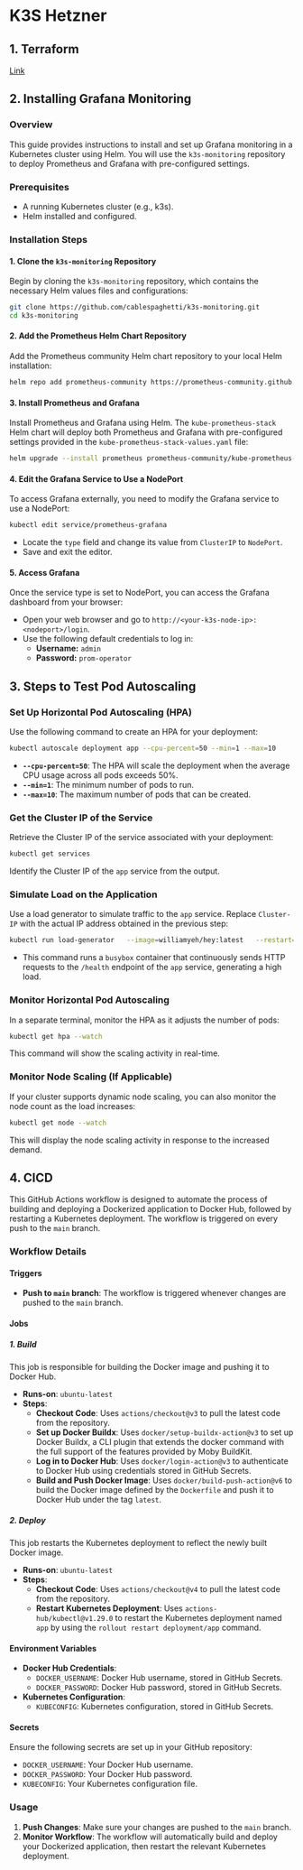 # K3S Hetzner

## 1. Terraform 
   [Link](https://github.com/nguyentrungduc134/k3s_hetzner/tree/main/terraform)
## 2. Installing Grafana Monitoring

### Overview
This guide provides instructions to install and set up Grafana monitoring in a Kubernetes cluster using Helm. You will use the `k3s-monitoring` repository to deploy Prometheus and Grafana with pre-configured settings.

### Prerequisites
- A running Kubernetes cluster (e.g., k3s).
- Helm installed and configured.

### Installation Steps

#### 1. Clone the `k3s-monitoring` Repository
Begin by cloning the `k3s-monitoring` repository, which contains the necessary Helm values files and configurations:

```bash
git clone https://github.com/cablespaghetti/k3s-monitoring.git
cd k3s-monitoring
```

#### 2. Add the Prometheus Helm Chart Repository
Add the Prometheus community Helm chart repository to your local Helm installation:

```bash
helm repo add prometheus-community https://prometheus-community.github.io/helm-charts
```

#### 3. Install Prometheus and Grafana
Install Prometheus and Grafana using Helm. The `kube-prometheus-stack` Helm chart will deploy both Prometheus and Grafana with pre-configured settings provided in the `kube-prometheus-stack-values.yaml` file:

```bash
helm upgrade --install prometheus prometheus-community/kube-prometheus-stack --version 61.9.0 
```

#### 4. Edit the Grafana Service to Use a NodePort
To access Grafana externally, you need to modify the Grafana service to use a NodePort:

```bash
kubectl edit service/prometheus-grafana
```

- Locate the `type` field and change its value from `ClusterIP` to `NodePort`.
- Save and exit the editor.

#### 5. Access Grafana
Once the service type is set to NodePort, you can access the Grafana dashboard from your browser:

- Open your web browser and go to `http://<your-k3s-node-ip>:<nodeport>/login`.
- Use the following default credentials to log in:
  - **Username:** `admin`
  - **Password:** `prom-operator`


## 3. Steps to Test Pod Autoscaling

###  Set Up Horizontal Pod Autoscaling (HPA)
Use the following command to create an HPA for your deployment:

```bash
kubectl autoscale deployment app --cpu-percent=50 --min=1 --max=10
```

- **`--cpu-percent=50`**: The HPA will scale the deployment when the average CPU usage across all pods exceeds 50%.
- **`--min=1`**: The minimum number of pods to run.
- **`--max=10`**: The maximum number of pods that can be created.

###  Get the Cluster IP of the Service
Retrieve the Cluster IP of the service associated with your deployment:

```bash
kubectl get services
```

Identify the Cluster IP of the `app` service from the output.

###  Simulate Load on the Application
Use a load generator to simulate traffic to the `app` service. Replace `Cluster-IP` with the actual IP address obtained in the previous step:

```bash
kubectl run load-generator   --image=williamyeh/hey:latest   --restart=Never -- -c 1000 -q 5 -z 60m  http://Cluster-IP:8080
```

- This command runs a `busybox` container that continuously sends HTTP requests to the `/health` endpoint of the `app` service, generating a high load.

###  Monitor Horizontal Pod Autoscaling
In a separate terminal, monitor the HPA as it adjusts the number of pods:

```bash
kubectl get hpa --watch
```

This command will show the scaling activity in real-time.

###  Monitor Node Scaling (If Applicable)
If your cluster supports dynamic node scaling, you can also monitor the node count as the load increases:

```bash
kubectl get node --watch
```

This will display the node scaling activity in response to the increased demand.



## 4. CICD
This GitHub Actions workflow is designed to automate the process of building and deploying a Dockerized application to Docker Hub, followed by restarting a Kubernetes deployment. The workflow is triggered on every push to the `main` branch.

### Workflow Details

#### Triggers
- **Push to `main` branch**: The workflow is triggered whenever changes are pushed to the `main` branch.

#### Jobs

##### 1. Build
This job is responsible for building the Docker image and pushing it to Docker Hub.

- **Runs-on**: `ubuntu-latest`
- **Steps**:
  - **Checkout Code**: Uses `actions/checkout@v3` to pull the latest code from the repository.
  - **Set up Docker Buildx**: Uses `docker/setup-buildx-action@v3` to set up Docker Buildx, a CLI plugin that extends the docker command with the full support of the features provided by Moby BuildKit.
  - **Log in to Docker Hub**: Uses `docker/login-action@v3` to authenticate to Docker Hub using credentials stored in GitHub Secrets.
  - **Build and Push Docker Image**: Uses `docker/build-push-action@v6` to build the Docker image defined by the `Dockerfile` and push it to Docker Hub under the tag `latest`.

##### 2. Deploy
This job restarts the Kubernetes deployment to reflect the newly built Docker image.

- **Runs-on**: `ubuntu-latest`
- **Steps**:
  - **Checkout Code**: Uses `actions/checkout@v4` to pull the latest code from the repository.
  - **Restart Kubernetes Deployment**: Uses `actions-hub/kubectl@v1.29.0` to restart the Kubernetes deployment named `app` by using the `rollout restart deployment/app` command.

#### Environment Variables
- **Docker Hub Credentials**:
  - `DOCKER_USERNAME`: Docker Hub username, stored in GitHub Secrets.
  - `DOCKER_PASSWORD`: Docker Hub password, stored in GitHub Secrets.
- **Kubernetes Configuration**:
  - `KUBECONFIG`: Kubernetes configuration, stored in GitHub Secrets.

#### Secrets
Ensure the following secrets are set up in your GitHub repository:
- `DOCKER_USERNAME`: Your Docker Hub username.
- `DOCKER_PASSWORD`: Your Docker Hub password.
- `KUBECONFIG`: Your Kubernetes configuration file.

### Usage
1. **Push Changes**: Make sure your changes are pushed to the `main` branch.
2. **Monitor Workflow**: The workflow will automatically build and deploy your Dockerized application, then restart the relevant Kubernetes deployment.

